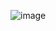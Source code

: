 ![image](https://user-images.githubusercontent.com/101889891/162966492-aa7fc251-c5a4-46b8-80d1-910cef091a20.png)


